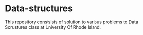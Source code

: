 # Data-structures

This repository constsists of solution to various problems to Data Scrustures class at University Of Rhode Island.
